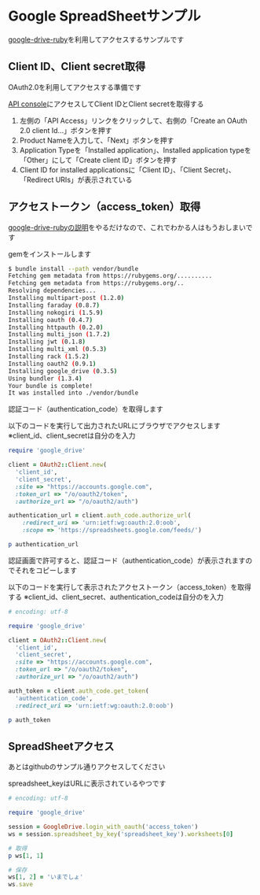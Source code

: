 # Google SpreadSheetサンプル

[google-drive-ruby](https://github.com/gimite/google-drive-ruby)を利用してアクセスするサンプルです

## Client ID、Client secret取得

OAuth2.0を利用してアクセスする準備です

[API console](https://code.google.com/apis/console)にアクセスしてClient IDとClient secretを取得する

1. 左側の「API Access」リンクをクリックして、右側の「Create an OAuth 2.0 client Id...」ボタンを押す
2. Product Nameを入力して、「Next」ボタンを押す
3. Application Typeを「Installed application」、Installed application typeを「Other」にして「Create client ID」ボタンを押す
4. Client ID for installed applicationsに「Client ID」、「Client Secret」、「Redirect URIs」が表示されている

## アクセストークン（access_token）取得

[google-drive-rubyの説明](http://gimite.net/doc/google-drive-ruby/GoogleDrive.html)をやるだけなので、これでわかる人はもうおしまいです

gemをインストールします

```bash
$ bundle install --path vendor/bundle
Fetching gem metadata from https://rubygems.org/..........
Fetching gem metadata from https://rubygems.org/..
Resolving dependencies...
Installing multipart-post (1.2.0)
Installing faraday (0.8.7)
Installing nokogiri (1.5.9)
Installing oauth (0.4.7)
Installing httpauth (0.2.0)
Installing multi_json (1.7.2)
Installing jwt (0.1.8)
Installing multi_xml (0.5.3)
Installing rack (1.5.2)
Installing oauth2 (0.9.1)
Installing google_drive (0.3.5)
Using bundler (1.3.4)
Your bundle is complete!
It was installed into ./vendor/bundle
```

認証コード（authentication_code）を取得します

以下のコードを実行して出力されたURLにブラウザでアクセスします ※client_id、client_secretは自分のを入力

```ruby
require 'google_drive'

client = OAuth2::Client.new(
  'client_id',
  'client_secret',
  :site => "https://accounts.google.com",
  :token_url => "/o/oauth2/token",
  :authorize_url => "/o/oauth2/auth")

authentication_url = client.auth_code.authorize_url(
    :redirect_uri => 'urn:ietf:wg:oauth:2.0:oob',
    :scope => 'https://spreadsheets.google.com/feeds/')

p authentication_url
```

認証画面で許可すると、認証コード（authentication_code）が表示されますのでそれをコピーします

以下のコードを実行して表示されたアクセストークン（access_token）を取得する ※client_id、client_secret、authentication_codeは自分のを入力

```ruby
# encoding: utf-8

require 'google_drive'

client = OAuth2::Client.new(
  'client_id',
  'client_secret',
  :site => "https://accounts.google.com",
  :token_url => "/o/oauth2/token",
  :authorize_url => "/o/oauth2/auth")

auth_token = client.auth_code.get_token(
  'authentication_code',
  :redirect_uri => 'urn:ietf:wg:oauth:2.0:oob')

p auth_token
```

## SpreadSheetアクセス

あとはgithubのサンプル通りアクセスしてください

spreadsheet_keyはURLに表示されているやつです

```ruby
# encoding: utf-8

require 'google_drive'

session = GoogleDrive.login_with_oauth('access_token')
ws = session.spreadsheet_by_key('spreadsheet_key').worksheets[0]

# 取得
p ws[1, 1]

# 保存
ws[1, 2] = 'いまでしょ'
ws.save
```
